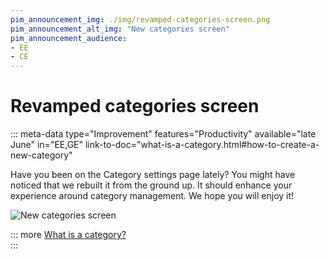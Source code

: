 ```yaml
---
pim_announcement_img: ./img/revamped-categories-screen.png
pim_announcement_alt_img: "New categories screen"
pim_announcement_audience:
- EE
- CE
---
```


# Revamped categories screen
::: meta-data type="Improvement" features="Productivity" available="late June" in="EE,GE" link-to-doc="what-is-a-category.html#how-to-create-a-new-category"

Have you been on the Category settings page lately? You might have noticed that we rebuilt it from the ground up. It should enhance your experience around category management. We hope you will enjoy it!

![New categories screen](../img/revamped-categories-screen.png)

::: more
[What is a category?](../articles/what-is-a-category.html)  
:::
